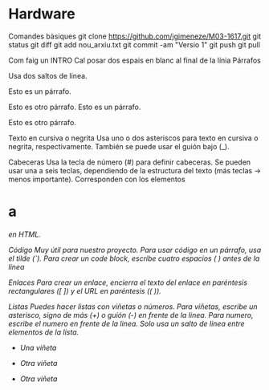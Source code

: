 # Hardware

Comandes bàsiques
git clone https://github.com/jgimeneze/M03-1617.git
git status
git diff
git add nou_arxiu.txt
git commit -am "Versio 1"
git push
git pull

Com faig un INTRO
Cal posar dos espais en blanc al final de la línia
Párrafos

Usa dos saltos de linea.

Esto es un párrafo.

Esto es otro párrafo.
Esto es un párrafo.

Esto es otro párrafo.

Texto en cursiva o negrita
Usa uno o dos asteriscos para texto en cursiva o negrita, respectivamente. También se puede usar el guión bajo (_).

Cabeceras
Usa la tecla de número (#) para definir cabeceras. Se pueden usar una a seis teclas, dependiendo de la estructura del texto (más teclas → menos importante). Corresponden con los elementos <h1> a <h6> en HTML.

Código
Muy útil para nuestro proyecto. Para usar código en un párrafo, usa el tilde (`). Para crear un code block, escribe cuatro espacios ( ) antes de la linea

Enlaces
Para crear un enlace, encierra el texto del enlace en paréntesis rectangulares ([ ]) y el URL en paréntesis (( )).

Listas
Puedes hacer listas con viñetas o números. Para viñetas, escribe un asterisco, signo de más (+) o guión (-) en frente de la linea. Para numero, escribe el numero en frente de la linea. Solo usa un salto de linea entre elementos de la lista.

* Una viñeta
+ Otra viñeta
- Otra viñeta


